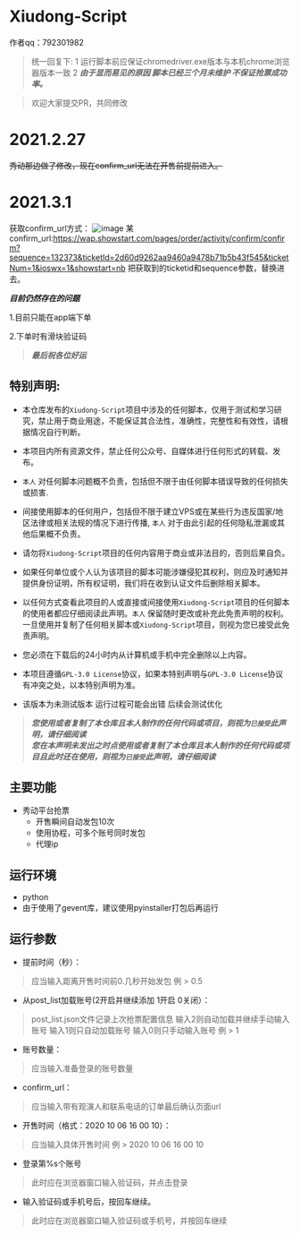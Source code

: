 # Xiudong-Script
作者qq：792301982
>统一回复下:
>1 运行脚本前应保证chromedriver.exe版本与本机chrome浏览器版本一致 
>2 ***由于显而易见的原因 脚本已经三个月未维护 不保证抢票成功率。***

>欢迎大家提交PR，共同修改

# 2021.2.27
~~秀动那边做了修改，现在confirm_url无法在开售前提前进入。~~
# 2021.3.1
获取confirm_url方式：
![image](https://user-images.githubusercontent.com/35649701/109514276-cf0e0e80-7ae0-11eb-9833-66843cb0ef76.png)
某confirm_url:https://wap.showstart.com/pages/order/activity/confirm/confirm?sequence=132373&ticketId=2d60d9262aa9460a9478b71b5b43f545&ticketNum=1&ioswx=1&showstart=nb
把获取到的ticketid和sequence参数，替换进去。

***目前仍然存在的问题***

1.目前只能在app端下单

2.下单时有滑块验证码

>***最后祝各位好运***

## 特别声明:

* 本仓库发布的`Xiudong-Script`项目中涉及的任何脚本，仅用于测试和学习研究，禁止用于商业用途，不能保证其合法性，准确性，完整性和有效性，请根据情况自行判断。

* 本项目内所有资源文件，禁止任何公众号、自媒体进行任何形式的转载、发布。

* `本人` 对任何脚本问题概不负责，包括但不限于由任何脚本错误导致的任何损失或损害.

* 间接使用脚本的任何用户，包括但不限于建立VPS或在某些行为违反国家/地区法律或相关法规的情况下进行传播, `本人` 对于由此引起的任何隐私泄漏或其他后果概不负责。

* 请勿将`Xiudong-Script`项目的任何内容用于商业或非法目的，否则后果自负。

* 如果任何单位或个人认为该项目的脚本可能涉嫌侵犯其权利，则应及时通知并提供身份证明，所有权证明，我们将在收到认证文件后删除相关脚本。

* 以任何方式查看此项目的人或直接或间接使用`Xiudong-Script`项目的任何脚本的使用者都应仔细阅读此声明。`本人` 保留随时更改或补充此免责声明的权利。一旦使用并复制了任何相关脚本或`Xiudong-Script`项目，则视为您已接受此免责声明。
  
* 您必须在下载后的24小时内从计算机或手机中完全删除以上内容。  
  
* 本项目遵循`GPL-3.0 License`协议，如果本特别声明与`GPL-3.0 License`协议有冲突之处，以本特别声明为准。

* 该版本为未测试版本 运行过程可能会出错  后续会测试优化 

> ***您使用或者复制了本仓库且本人制作的任何代码或项目，则视为`已接受`此声明，请仔细阅读***  
> ***您在本声明未发出之时点使用或者复制了本仓库且本人制作的任何代码或项目且此时还在使用，则视为`已接受`此声明，请仔细阅读***

## 主要功能
* 秀动平台抢票
    - 开售瞬间自动发包10次
    - 使用协程，可多个账号同时发包
    - 代理ip
## 运行环境
  - python
  - 由于使用了gevent库，建议使用pyinstaller打包后再运行
## 运行参数
- 提前时间（秒）：
> 应当输入距离开售时间前0.几秒开始发包 例 > 0.5
- 从post_list加载账号(2开启并继续添加 1开启 0关闭）：
> post_list.json文件记录上次抢票配置信息 输入2则自动加载并继续手动输入账号 输入1则只自动加载账号 输入0则只手动输入账号 例 > 1
- 账号数量：
> 应当输入准备登录的账号数量
- confirm_url：
> 应当输入带有观演人和联系电话的订单最后确认页面url
- 开售时间（格式：2020 10 06 16 00 10）：
> 应当输入具体开售时间 例 > 2020 10 06 16 00 10
- 登录第%s个账号
> 此时应在浏览器窗口输入验证码，并点击登录
- 输入验证码或手机号后，按回车继续。
> 此时应在浏览器窗口输入验证码或手机号，并按回车继续
